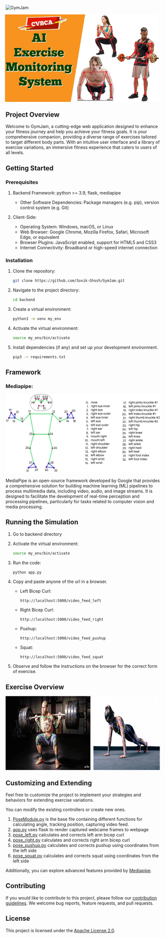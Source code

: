 ![GymJam](app.logomakr.com/28ja6E)

<div style="display: flex; justify-content: center;">
  <img src="assets/combo.jpg" alt="Squats" style="width: 100%; height: auto; margin-right: 5px;">
</div>

## Project Overview

Welcome to GymJam, a cutting-edge web application designed to enhance your fitness journey and help you achieve your fitness goals. It is your comprehensive companion, providing a diverse range of exercises tailored to target different body parts. With an intuitive user interface and a library of exercise variations, an immersive fitness experience that caters to users of all levels.

## Getting Started

### Prerequisites

1. Backend Framework: python >= 3.9, flask, mediapipe
   - Other Software Dependencies: Package managers (e.g. pip), version control system (e.g. Git)

2. Client-Side:
   - Operating System: Windows, macOS, or Linux
   - Web Browser: Google Chrome, Mozilla Firefox, Safari, Microsoft Edge, or equivalent
   - Browser Plugins: JavaScript enabled, support for HTML5 and CSS3
   - Internet Connectivity: Broadband or high-speed internet connection


### Installation

1. Clone the repository:

   ```bash
   git clone https://github.com/Sovik-Ghosh/GymJam.git
   ```

2. Navigate to the project directory:

   ```bash
   cd backend
   ```

3. Create a virtual environment:
    ```bash
    python3 -m venv my_env
    ```

4. Activate the virtual environment:
    ```bash
    source my_env/bin/activate
    ```

5. Install dependencies (if any) and set up your development environment.
   ```bash
   pip3 -r requirements.txt
   ```
## Framework

### Mediapipe:

![](assets/pipe.jpeg)

MediaPipe is an open-source framework developed by Google that provides a comprehensive solution for building machine learning (ML) pipelines to process multimedia data, including video, audio, and image streams. It is designed to facilitate the development of real-time perception and processing pipelines, particularly for tasks related to computer vision and media processing.

## Running the Simulation

1. Go to backend directory

2. Activate the virtual environment:
    ```bash
    source my_env/bin/activate
    ```
    

3. Run the code:
    ```bash
    python app.py
    ```

4. Copy and paste anyone of the url in a browser.
    - Left Bicep Curl:
        ```
        http://localhost:5000/video_feed_left
        ```
    - Right Bicep Curl:
        ```
        http://localhost:5000/video_feed_right
        ```
    - Pushup:
        ```
        http://localhost:5000/video_feed_pushup
        ```
    - Squat:
        ```
        http://localhost:5000/video_feed_squat
        ```

5. Observe and follow the instructions on the browser for the correct form of exercise.

## Exercise Overview

<div style="display: flex; justify-content: center;">
  <img src="assets/squats.jpg" alt="Squats" style="width: 55%; height: 240px; margin-right: 5px;">
  <img src="assets/pushup.png" alt="Pushup" style="width: 43%; margin-left: 5px;">
</div>

## Customizing and Extending

Feel free to customize the project to implement your strategies and behaviors for extending exercise variations.

You can modify the existing controllers or create new ones.
1. [PoseModule.py](backend/PoseModule.py) is the base file containing different functions for calculating angle, tracking position, capturing video feed.
2. [app.py](backend/app.py) uses flask to render captured webcame frames to webpage
3. [pose_left.py](backend/pose_left.py) calculates and corrects left arm bicep curl
4. [pose_right.py](backend/pose_right.py) calculates and corrects right arm bicep curl
5. [pose_pushup.py](backend/pose_pushup.py) calculates and corrects pushup using coordinates from the left side
6. [pose_squat.py](backend/pose_squat.py) calculates and corrects squat using coordinates from the left side

Additionally, you can explore advanced features provided by [Mediapipe](https://developers.google.com/mediapipe).

## Contributing

If you would like to contribute to this project, please follow our [contribution guidelines](CONTRIBUTING.md). We welcome bug reports, feature requests, and pull requests.

## License

This project is licensed under the [Apache License 2.0](LICENSE).
